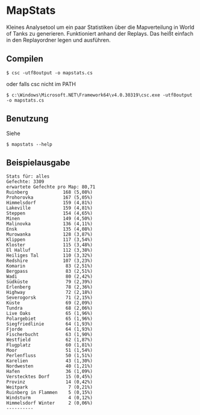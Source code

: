 MapStats
========

Kleines Analysetool um ein paar Statistiken über die Mapverteilung in World of
Tanks zu generieren. Funktioniert anhand der Replays. Das heißt einfach in den
Replayordner legen und ausführen.

## Compilen

```
$ csc -utf8output -o mapstats.cs
```
oder falls csc nicht im PATH
```
$ c:\Windows\Microsoft.NET\Framework64\v4.0.30319\csc.exe -utf8output -o mapstats.cs
```

## Benutzung

Siehe
```
$ mapstats --help
```

## Beispielausgabe
```
Stats für: alles
Gefechte: 3309
erwartete Gefechte pro Map: 80,71
Ruinberg             168 (5,08%)
Prohorovka           167 (5,05%)
Himmelsdorf          159 (4,81%)
Lakeville            159 (4,81%)
Steppen              154 (4,65%)
Minen                149 (4,50%)
Malinovka            136 (4,11%)
Ensk                 135 (4,08%)
Murowanka            128 (3,87%)
Klippen              117 (3,54%)
Kloster              115 (3,48%)
El Halluf            112 (3,38%)
Heiliges Tal         110 (3,32%)
Redshire             107 (3,23%)
Komarin               83 (2,51%)
Bergpass              83 (2,51%)
Wadi                  80 (2,42%)
Südküste              79 (2,39%)
Erlenberg             78 (2,36%)
Highway               72 (2,18%)
Severogorsk           71 (2,15%)
Küste                 69 (2,09%)
Tundra                68 (2,06%)
Live Oaks             65 (1,96%)
Polargebiet           65 (1,96%)
Siegfriedlinie        64 (1,93%)
Fjorde                64 (1,93%)
Fischerbucht          63 (1,90%)
Westfield             62 (1,87%)
Flugplatz             60 (1,81%)
Moor                  51 (1,54%)
Perlenfluss           50 (1,51%)
Karelien              43 (1,30%)
Nordwesten            40 (1,21%)
Hafen                 36 (1,09%)
Verstecktes Dorf      15 (0,45%)
Provinz               14 (0,42%)
Weitpark               7 (0,21%)
Ruinberg in Flammen    5 (0,15%)
Windsturm              4 (0,12%)
Himmelsdorf Winter     2 (0,06%)
----------
```
